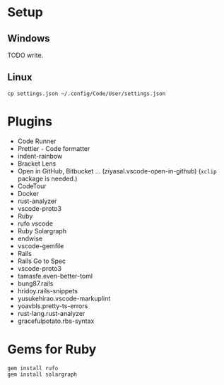 # Setup

## Windows

TODO write.

## Linux

```
cp settings.json ~/.config/Code/User/settings.json
```

# Plugins

- Code Runner
- Prettier - Code formatter
- indent-rainbow
- Bracket Lens
- Open in GitHub, Bitbucket ... (ziyasal.vscode-open-in-github) (`xclip` package is needed.)
- CodeTour
- Docker
- rust-analyzer
- vscode-proto3
- Ruby
- rufo vscode
- Ruby Solargraph
- endwise
- vscode-gemfile
- Rails
- Rails Go to Spec
- vscode-proto3
- tamasfe.even-better-toml
- bung87.rails
- hridoy.rails-snippets
- yusukehirao.vscode-markuplint
- yoavbls.pretty-ts-errors
- rust-lang.rust-analyzer
- gracefulpotato.rbs-syntax

# Gems for Ruby

```
gem install rufo
gem install solargraph
```
